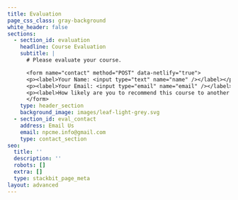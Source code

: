 ```yaml
---
title: Evaluation
page_css_class: gray-background
white_header: false
sections:
  - section_id: evaluation
    headline: Course Evaluation
    subtitle: |
      # Please evaluate your course.

      <form name="contact" method="POST" data-netlify="true">
      <p><label>Your Name: <input type="text" name="name" /></label></p>
      <p><label>Your Email: <input type="email" name="email" /></label></p>
      <p><label>How likely are you to recommend this course to another student: <select name="role[]" multiple><option value="4">4</option><option value="follower">Follower</option></select></label></p>
      </form>
    type: header_section
    background_image: images/leaf-light-grey.svg
  - section_id: eval_contact
    address: Email Us
    email: npcme.info@gmail.com
    type: contact_section
seo:
  title: ''
  description: ''
  robots: []
  extra: []
  type: stackbit_page_meta
layout: advanced
---
```

